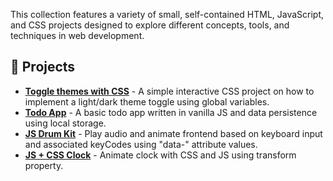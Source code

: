 This collection features a variety of small, self-contained HTML, JavaScript, and CSS projects designed to explore different concepts, tools, and techniques in web development.

## 🌱 Projects

- **[Toggle themes with CSS](https://ybly.github.io/mini-projects/toggle-themes-css/)** - A simple interactive CSS project on how to implement a light/dark theme toggle using global variables.
- **[Todo App](https://ybly.github.io/mini-projects/todo-app/)** - A basic todo app written in vanilla JS and data persistence using local storage.
- **[JS Drum Kit](https://ybly.github.io/mini-projects/drum-kit/)** - Play audio and animate frontend based on keyboard input and associated keyCodes using "data-" attribute values.
- **[JS + CSS Clock](https://ybly.github.io/mini-projects/js-clock/)** - Animate clock with CSS and JS using transform property.
